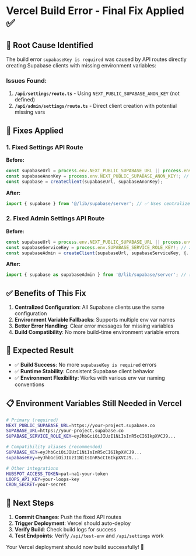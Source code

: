 # Vercel Build Error - Final Fix Applied ✅

## 🚨 Root Cause Identified

The build error `supabaseKey is required` was caused by API routes directly creating Supabase clients with missing environment variables:

### Issues Found:
1. **`/api/settings/route.ts`** - Using `NEXT_PUBLIC_SUPABASE_ANON_KEY` (not defined)
2. **`/api/admin/settings/route.ts`** - Direct client creation with potential missing vars

## 🔧 Fixes Applied

### 1. Fixed Settings API Route
**Before:**
```typescript
const supabaseUrl = process.env.NEXT_PUBLIC_SUPABASE_URL || process.env.SUPABASE_URL!;
const supabaseAnonKey = process.env.NEXT_PUBLIC_SUPABASE_ANON_KEY!; // ❌ Missing
const supabase = createClient(supabaseUrl, supabaseAnonKey);
```

**After:**
```typescript
import { supabase } from '@/lib/supabase/server'; // ✅ Uses centralized client
```

### 2. Fixed Admin Settings API Route
**Before:**
```typescript
const supabaseUrl = process.env.NEXT_PUBLIC_SUPABASE_URL || process.env.SUPABASE_URL!;
const supabaseServiceKey = process.env.SUPABASE_SERVICE_ROLE_KEY!; // ❌ Could fail
const supabaseAdmin = createClient(supabaseUrl, supabaseServiceKey, {...});
```

**After:**
```typescript
import { supabase as supabaseAdmin } from '@/lib/supabase/server'; // ✅ Uses centralized client
```

## ✅ Benefits of This Fix

1. **Centralized Configuration**: All Supabase clients use the same configuration
2. **Environment Variable Fallbacks**: Supports multiple env var names
3. **Better Error Handling**: Clear error messages for missing variables
4. **Build Compatibility**: No more build-time environment variable errors

## 🎯 Expected Result

- ✅ **Build Success**: No more `supabaseKey is required` errors
- ✅ **Runtime Stability**: Consistent Supabase client behavior
- ✅ **Environment Flexibility**: Works with various env var naming conventions

## 📋 Environment Variables Still Needed in Vercel

```bash
# Primary (required)
NEXT_PUBLIC_SUPABASE_URL=https://your-project.supabase.co
SUPABASE_URL=https://your-project.supabase.co
SUPABASE_SERVICE_ROLE_KEY=eyJhbGciOiJIUzI1NiIsInR5cCI6IkpXVCJ9...

# Compatibility aliases (recommended)
SUPABASE_KEY=eyJhbGciOiJIUzI1NiIsInR5cCI6IkpXVCJ9...
supabaseKey=eyJhbGciOiJIUzI1NiIsInR5cCI6IkpXVCJ9...

# Other integrations
HUBSPOT_ACCESS_TOKEN=pat-na1-your-token
LOOPS_API_KEY=your-loops-key
CRON_SECRET=your-secret
```

## 🚀 Next Steps

1. **Commit Changes**: Push the fixed API routes
2. **Trigger Deployment**: Vercel should auto-deploy
3. **Verify Build**: Check build logs for success
4. **Test Endpoints**: Verify `/api/test-env` and `/api/settings` work

Your Vercel deployment should now build successfully! 🎉